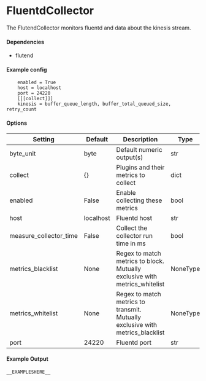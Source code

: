 <!--This file was generated from the python source
Please edit the source to make changes
-->
FluentdCollector
=====

The FlutendCollector monitors fluentd and data about the kinesis stream.

#### Dependencies

 * flutend

#### Example config

```
    enabled = True
    host = localhost
    port = 24220
    [[[collect]]]
    kinesis = buffer_queue_length, buffer_total_queued_size, retry_count
```


#### Options

Setting | Default | Description | Type
--------|---------|-------------|-----
byte_unit | byte | Default numeric output(s) | str
collect | {} | Plugins and their metrics to collect | dict
enabled | False | Enable collecting these metrics | bool
host | localhost | Fluentd host | str
measure_collector_time | False | Collect the collector run time in ms | bool
metrics_blacklist | None | Regex to match metrics to block. Mutually exclusive with metrics_whitelist | NoneType
metrics_whitelist | None | Regex to match metrics to transmit. Mutually exclusive with metrics_blacklist | NoneType
port | 24220 | Fluentd port | str

#### Example Output

```
__EXAMPLESHERE__
```

